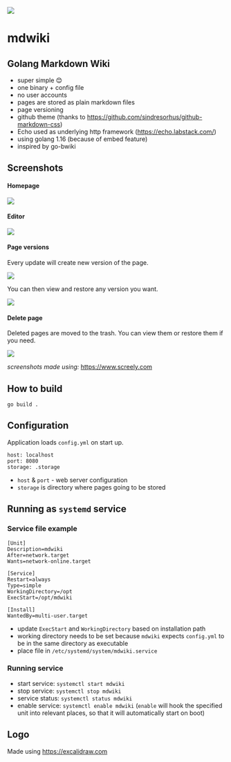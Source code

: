 ![](logo/mdwiki_logo.png)

# mdwiki

## Golang Markdown Wiki

- super simple 😊
- one binary + config file
- no user accounts
- pages are stored as plain markdown files
- page versioning 
- github theme (thanks to https://github.com/sindresorhus/github-markdown-css)
- Echo used as underlying http framework (https://echo.labstack.com/)  
- using golang 1.16 (because of embed feature)
- inspired by go-bwiki

## Screenshots

#### Homepage
![](screenshots/homepage.png)

#### Editor
![](screenshots/edit_page.png)

#### Page versions
Every update will create new version of the page. 

![](screenshots/page_versions.png)

You can then view and restore any version you want.

![](screenshots/page_version.png)

#### Delete page
Deleted pages are moved to the trash. You can view them or restore them if you need.

![](screenshots/page_in_trash.png)

_screenshots made using:_ https://www.screely.com

## How to build

```
go build .
```

## Configuration
Application loads `config.yml` on start up.

```
host: localhost
port: 8080
storage: .storage
```

- `host` & `port` - web server configuration
- `storage` is directory where pages going to be stored

## Running as `systemd` service

### Service file example

```
[Unit]
Description=mdwiki
After=network.target
Wants=network-online.target

[Service]
Restart=always
Type=simple
WorkingDirectory=/opt
ExecStart=/opt/mdwiki

[Install]
WantedBy=multi-user.target
```

- update `ExecStart` and `WorkingDirectory` based on installation path
- working directory needs to be set because `mdwiki`
  expects `config.yml` to be in the same directory as executable
- place file in `/etc/systemd/system/mdwiki.service`

### Running service

- start service: `systemctl start mdwiki`
- stop service: `systemctl stop mdwiki`
- service status: `systemctl status mdwiki`
- enable service: `systemctl enable mdwiki` (`enable` will hook the specified unit into relevant places, so that it will automatically start on boot)
  

## Logo

Made using https://excalidraw.com

